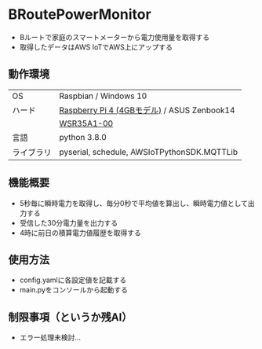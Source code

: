 # BRoutePowerMonitor

* Bルートで家庭のスマートメーターから電力使用量を取得する
* 取得したデータはAWS IoTでAWS上にアップする

## 動作環境

|||
|---|---|
|OS|Raspbian / Windows 10|
|ハード|[Raspberry Pi 4 (4GBモデル)](https://www.amazon.co.jp/LABISTS-Raspberry4-4B-64GB%EF%BC%88%E6%8A%80%E9%81%A9%E3%83%9E%E3%83%BC%E3%82%AF%E5%85%A5%EF%BC%89MicroSDHC%E3%82%AB%E3%83%BC%E3%83%8964G-NOOBS%E3%82%B7%E3%82%B9%E3%83%86%E3%83%A0%E3%83%97%E3%83%AA%E3%82%A4%E3%83%B3%E3%82%B9%E3%83%88%E3%83%BC%E3%83%AB-HDMI%E3%82%B1%E3%83%BC%E3%83%96%E3%83%AB%E3%83%A9%E3%82%A4%E3%83%B3/dp/B082VVBKRP/ref=sr_1_fkmr1_2?__mk_ja_JP=%E3%82%AB%E3%82%BF%E3%82%AB%E3%83%8A&keywords=raspberry+4+kit&qid=1582698329&sr=8-2-fkmr1) / ASUS Zenbook14|
||[WSR35A1-00](https://www.amazon.co.jp/JORJIN-WSR35A1-00/dp/B01FLAP3FK/ref=cm_cr_arp_d_bdcrb_top?ie=UTF8)|
|言語|python 3.8.0|
|ライブラリ|pyserial, schedule, AWSIoTPythonSDK.MQTTLib|

## 機能概要

* 5秒毎に瞬時電力を取得し、毎分0秒で平均値を算出し、瞬時電力値として出力する
* 受信した30分電力量を出力する
* 4時に前日の積算電力値履歴を取得する

## 使用方法

* config.yamlに各設定値を記載する
* main.pyをコンソールから起動する

## 制限事項（というか残AI）

* エラー処理未検討…
